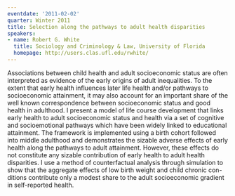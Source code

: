 ```yaml
---
eventdate: '2011-02-02'
quarter: Winter 2011
title: Selection along the pathways to adult health disparities
speakers:
- name: Robert G. White
  title: Sociology and Criminology & Law, University of Florida
  homepage: http://users.clas.ufl.edu/rwhite/
---
```

Associations between child health and adult socioeconomic status are often interpreted as evidence of the early origins of adult inequalities. To the extent that early health influences later life health and/or pathways to socioeconomic attainment, it may also account for an important share of the well known correspondence between socioeconomic status and good health in adulthood. I present a model of life course development that links early health to adult socioeconomic status and health via a set of cognitive and socioemotional pathways which have been widely linked to educational attainment. The framework is implemented using a birth cohort followed into middle adulthood and demonstrates the sizable adverse effects of early health along the pathways to adult attainment. However, these effects do not constitute any sizable contribution of early health to adult health disparities. I use a method of counterfactual analysis through simulation to show that the aggregate effects of low birth weight and child chronic con- ditions contribute only a modest share to the adult socioeconomic gradient in self-reported health.
